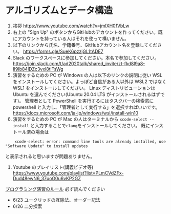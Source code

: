 # アルゴリズムとデータ構造

1. 挨拶
https://www.youtube.com/watch?v=jmIXH0fVbLw
1. 右上の "Sign Up" のボタンからGitHubのアカウントを作ってください。既にアカウントを持っている人はそれを使って構いません。
1. 以下のリンクから氏名、学籍番号、GitHubアカウント名を登録してください。
https://forms.gle/SueK6pzzjGL1tADE7
1. Slack のワークスペースに参加してください。本名で参加してください。
https://join.slack.com/t/ad2020talk/shared_invite/zt-fkd8l9a8-lI9Ib84lDZc3vxl8tlTsWg
1. 演習をするための PC が Windows の人は以下のリンクの説明に従い WSL をインストールしてください。よっぽど自信がある人以外は WSL2 ではなく WSL1 をインストールしてください。
Linux ディストリビューションは Ubuntu を選んでください(Ubuntu 20.04 LTS がインストールされるはずです)。
管理者として PowerShell を実行するにはタスクバーの検索窓に powershell と入力し、「管理者として実行する」を選択すればいいです。
https://docs.microsoft.com/ja-jp/windows/wsl/install-win10
1. 演習をするための PC が Mac の人はターミナルから `xcode-select --install` と入力することで`clang`をインストールしてください。
既にインストール済の場合は
```
    xcode-select: error: command line tools are already installed, use "Software Update" to install updates
```
と表示されると思いますが問題ありません。
1. Youtube のプレイリスト(講義ビデオ等)
https://www.youtube.com/playlist?list=PLmCVdZFx-Dud48ewN6_37uoG0u6vKP2GZ

[プログラミング演習のルール](/RULES.md) 必ず読んでください

* 6/23 ユークリッドの互除法、オーダー記法
* 6/26 二分探索
